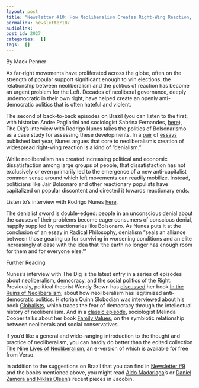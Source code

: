 ```yaml
---
layout: post
title: "Newsletter #10: How Neoliberalism Creates Right-Wing Reaction, with Rodrigo Nunes"
permalink: newsletter10/
audiolink: 
post_id: 2027
categories:  []
tags:  []
---
```



By Mack Penner

As far-right movements have proliferated across the globe, often on the strength of popular support significant enough to win elections, the relationship between neoliberalism and the politics of reaction has become an urgent problem for the Left. Decades of neoliberal governance, deeply undemocratic in their own right, have helped create an openly anti-democratic politics that is often hateful and violent.

The second of back-to-back episodes on Brazil (you can listen to the first, with historian Andre Pagliarini and sociologist Sabrina Fernandes, 
[here](https://www.thedigradio.com/podcast/brazil-w-sabrina-fernandes-andre-pagliarini/)), 
The Dig’s interview with Rodrigo Nunes takes the politics of Bolsonarismo as a case study for assessing these developments. In a 
[pair](https://www.radicalphilosophy.com/article/of-what-is-bolsonaro-the-name) of 
[essays](https://www.publicbooks.org/are-we-in-denial-about-denial/) published last year, Nunes argues that core to neoliberalism’s creation of widespread right-wing reaction is a kind of “denialism.” 

While neoliberalism has created increasing political and economic dissatisfaction among large groups of people, that dissatisfaction has not exclusively or even primarily led to the emergence of a new anti-capitalist common sense around which left movements can readily mobilize. Instead, politicians like Jair Bolsonaro and other reactionary populists have capitalized on popular discontent and directed it towards reactionary ends. 

Listen to’s interview with Rodrigo Nunes [here](https://www.thedigradio.com/podcast/bolsonarismo-with-rodrigo-nunes/).

The denialist sword is double-edged: people in an unconscious denial about the causes of their problems become eager consumers of conscious denial, happily supplied by reactionaries like Bolsonaro. As Nunes puts it at the conclusion of an essay in 
Radical Philosophy, denialism “seals an alliance between those gearing up for surviving in worsening conditions and an elite increasingly at ease with the idea that ‘the earth no longer has enough room for them and for everyone else.’”

Further Reading


Nunes’s interview with The Dig is the latest entry in a series of episodes about neoliberalism, democracy, and the social politics of the Right. Previously, political theorist Wendy Brown has 
[discussed](https://www.thedigradio.com/podcast/ruins-of-neoliberalism-with-wendy-brown/) her book 
[In the Ruins of Neoliberalism](https://cup.columbia.edu/book/in-the-ruins-of-neoliberalism/9780231193856), about how neoliberalism has legitimized anti-democratic politics. Historian Quinn Slobodian was 
[interviewed](https://www.thedigradio.com/podcast/a-history-of-neoliberalism-with-quinn-slobodian/) about his book 
[Globalists](https://www.hup.harvard.edu/catalog.php?isbn=9780674979529), which traces the fear of democracy through the intellectual history of neoliberalism. And in a 
[classic episode](https://www.thedigradio.com/podcast/family-values-with-melinda-cooper-2/), sociologist Melinda Cooper talks about her book 
[Family Values](https://press.princeton.edu/books/paperback/9781935408345/family-values), on the symbiotic relationship between neoliberals and social conservatives. 

If you’d like a general and wide-ranging introduction to the thought and practice of neoliberalism, you can hardly do better than the edited collection 
[The Nine Lives of Neoliberalism](https://www.versobooks.com/books/3075-nine-lives-of-neoliberalism), an e-version of which is available for free from Verso. 

In addition to the suggestions on Brazil that you can find in 
[Newsletter #9](https://www.thedigradio.com/newsletter9/) and the books mentioned above, you might read 
[Aldo Madariaga](https://jacobinmag.com/2021/06/neoliberalism-democracy-populist-right)’s or 
[Daniel Zamora and Niklas Olsen](https://jacobinmag.com/2019/09/in-the-ruins-of-neoliberalism-wendy-brown)’s recent pieces in 
Jacobin.

 